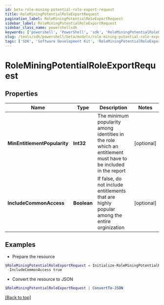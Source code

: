 ```yaml
---
id: beta-role-mining-potential-role-export-request
title: RoleMiningPotentialRoleExportRequest
pagination_label: RoleMiningPotentialRoleExportRequest
sidebar_label: RoleMiningPotentialRoleExportRequest
sidebar_class_name: powershellsdk
keywords: ['powershell', 'PowerShell', 'sdk', 'RoleMiningPotentialRoleExportRequest', 'BetaRoleMiningPotentialRoleExportRequest'] 
slug: /tools/sdk/powershell/beta/models/role-mining-potential-role-export-request
tags: ['SDK', 'Software Development Kit', 'RoleMiningPotentialRoleExportRequest', 'BetaRoleMiningPotentialRoleExportRequest']
---
```



# RoleMiningPotentialRoleExportRequest

## Properties

Name | Type | Description | Notes
------------ | ------------- | ------------- | -------------
**MinEntitlementPopularity** | **Int32** | The minimum popularity among identities in the role which an entitlement must have to be included in the report | [optional] 
**IncludeCommonAccess** | **Boolean** | If false, do not include entitlements that are highly popular among the entire orginization | [optional] 

## Examples

- Prepare the resource
```powershell
$RoleMiningPotentialRoleExportRequest = Initialize-RoleMiningPotentialRoleExportRequest  -MinEntitlementPopularity 0 `
 -IncludeCommonAccess true
```

- Convert the resource to JSON
```powershell
$RoleMiningPotentialRoleExportRequest | ConvertTo-JSON
```


[[Back to top]](#) 

